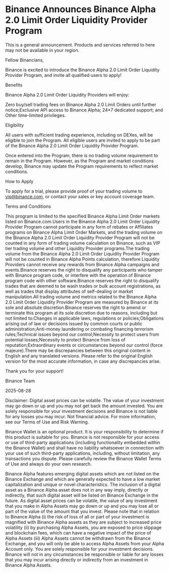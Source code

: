 # Binance Announces Binance Alpha 2.0 Limit Order Liquidity Provider Program

This is a general announcement. Products and services referred to here may not be available in your region.

Fellow Binancians,

Binance is excited to introduce the Binance Alpha 2.0 Limit Order Liquidity Provider Program, and invite all qualified users to apply!

Benefits

Binance Alpha 2.0 Limit Order Liquidity Providers will enjoy:

Zero buy/sell trading fees on Binance Alpha 2.0 Limit Orders until further notice;Exclusive API access to Binance Alpha; 24*7 dedicated support; and Other time-limited privileges.

Eligibility

All users with sufficient trading experience, including on DEXes, will be eligible to join the Program. All eligible users are invited to apply to be part of the Binance Alpha 2.0 Limit Order Liquidity Provider Program. 

Once entered into the Program, there is no trading volume requirement to remain in the Program. However, as the Program and market conditions develop, Binance may update the Program requirements to reflect market conditions.

How to Apply

To apply for a trial, please provide proof of your trading volume to vip@binance.com, or contact your sales or key account coverage team.

Terms and Conditions

This program is limited to the specified Binance Alpha Limit Order markets listed on Binance.com.Users in the Binance Alpha 2.0 Limit Order Liquidity Provider Program cannot participate in any form of rebates or Affiliates programs on Binance Alpha Limit Order Markets, and the trading volume on the Binance Alpha 2.0 Limit Order Liquidity Provider Program will not be counted in any form of trading volume calculation on Binance, such as VIP tier trading volume and other Liquidity Provider programs.The trading volume from the Binance Alpha 2.0 Limit Order Liquidity Provider Program will not be counted in Binance Alpha Points calculation, therefore Liquidity Providers cannot receive any rewards from Binance Alpha campaigns and events.Binance reserves the right to disqualify any participants who tamper with Binance program code, or interfere with the operation of Binance program code with other software.Binance reserves the right to disqualify trades that are deemed to be wash trades or bulk account registrations, as well as trades that display attributes of self-dealing or market manipulation.All trading volume and metrics related to the Binance Alpha 2.0 Limit Order Liquidity Provider Program are measured by Binance at its sole and absolute discretion.Binance reserves the right to amend or terminate this program at its sole discretion due to reasons, including but not limited to:Changes in applicable laws, regulations or policies;Obligations arising out of law or decisions issued by common courts or public administration;Anti-money laundering or combating financing terrorism rules;Technical issues beyond our control;Necessity to protect users from potential losses;Necessity to protect Binance from loss of reputation;Extraordinary events or circumstances beyond our control (force majeure).There may be discrepancies between this original content in English and any translated versions. Please refer to the original English version for the most accurate information, in case any discrepancies arise.

Thank you for your support!

Binance Team

2025-08-28

Disclaimer: Digital asset prices can be volatile. The value of your investment may go down or up and you may not get back the amount invested. You are solely responsible for your investment decisions and Binance is not liable for any losses you may incur. Not financial advice. For more information, see our Terms of Use and Risk Warning.

Binance Wallet is an optional product. It is your responsibility to determine if this product is suitable for you. Binance is not responsible for your access or use of third-party applications (including functionality embedded within the Binance Wallet) and shall have no liability whatsoever in connection with your use of such third-party applications, including, without limitation, any transactions you dispute. Please carefully review the Binance Wallet Terms of Use and always do your own research.

Binance Alpha features emerging digital assets which are not listed on the Binance Exchange and which are generally expected to have a low market capitalization and unique or novel characteristics. The inclusion of a digital asset as a Binance Alpha asset does not in any way imply, directly or indirectly, that such digital asset will be listed on Binance Exchange in the future. As digital asset prices can be volatile, the value of any investment that you make in Alpha Assets may go down or up and you may lose all or part of the value of the amount that you invest. Please note that in relation to Binance Alpha (i) the risk of loss of all or part of your investment is magnified with Binance Alpha assets as they are subject to increased price volatility (ii) by purchasing Alpha Assets, you are exposed to price slippage and blockchain fees, which can have a negative impact of the price of Alpha Assets (iii) Alpha Assets cannot be withdrawn from the Binance Exchange, and you will only be able to access Alpha Assets from your Alpha Account only. You are solely responsible for your investment decisions. Binance will not in any circumstances be responsible or liable for any losses that you may incur arising directly or indirectly from an investment in Binance Alpha Assets.